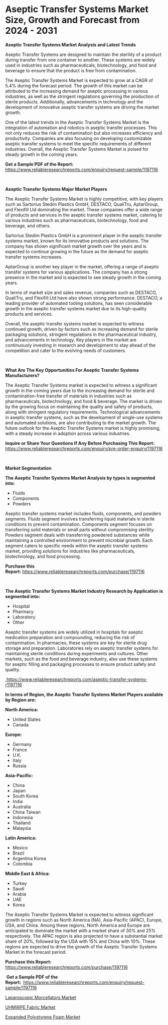 <p><h1>Aseptic Transfer Systems Market Size, Growth and Forecast from 2024 - 2031</h1></p><p><strong>Aseptic Transfer Systems Market Analysis and Latest Trends</strong></p>
<p><p>Aseptic Transfer Systems are designed to maintain the sterility of a product during transfer from one container to another. These systems are widely used in industries such as pharmaceuticals, biotechnology, and food and beverage to ensure that the product is free from contamination. </p><p>The Aseptic Transfer Systems Market is expected to grow at a CAGR of 5.4% during the forecast period. The growth of this market can be attributed to the increasing demand for aseptic processing in various industries, as well as the stringent regulations governing the production of sterile products. Additionally, advancements in technology and the development of innovative aseptic transfer systems are driving the market growth.</p><p>One of the latest trends in the Aseptic Transfer Systems Market is the integration of automation and robotics in aseptic transfer processes. This not only reduces the risk of contamination but also increases efficiency and productivity. Companies are also focusing on developing customizable aseptic transfer systems to meet the specific requirements of different industries. Overall, the Aseptic Transfer Systems Market is poised for steady growth in the coming years.</p></p>
<p><strong>Get a Sample PDF of the Report:&nbsp;</strong> <a href="https://www.reliableresearchreports.com/enquiry/request-sample/1197116">https://www.reliableresearchreports.com/enquiry/request-sample/1197116</a></p>
<p>&nbsp;</p>
<p><strong>Aseptic Transfer Systems Major Market Players</strong></p>
<p><p>The Aseptic Transfer Systems Market is highly competitive, with key players such as Sartorius Stedim Plastics GmbH, DESTACO, QualiTru, AptarGroup, and Flexifill Ltd dominating the market. These companies offer a wide range of products and services in the aseptic transfer systems market, catering to various industries such as pharmaceuticals, biotechnology, food and beverage, and others.</p><p>Sartorius Stedim Plastics GmbH is a prominent player in the aseptic transfer systems market, known for its innovative products and solutions. The company has shown significant market growth over the years and is expected to continue growing in the future as the demand for aseptic transfer systems increases.</p><p>AptarGroup is another key player in the market, offering a range of aseptic transfer systems for various applications. The company has a strong presence in the market and is expected to see steady growth in the coming years.</p><p>In terms of market size and sales revenue, companies such as DESTACO, QualiTru, and Flexifill Ltd have also shown strong performance. DESTACO, a leading provider of automated tooling solutions, has seen considerable growth in the aseptic transfer systems market due to its high-quality products and services.</p><p>Overall, the aseptic transfer systems market is expected to witness continued growth, driven by factors such as increasing demand for sterile packaging solutions, stringent regulations in the pharmaceutical industry, and advancements in technology. Key players in the market are continuously investing in research and development to stay ahead of the competition and cater to the evolving needs of customers.</p></p>
<p>&nbsp;</p>
<p><strong>What Are The Key Opportunities For Aseptic Transfer Systems Manufacturers?</strong></p>
<p><p>The Aseptic Transfer Systems market is expected to witness a significant growth in the coming years due to the increasing demand for sterile and contamination-free transfer of materials in industries such as pharmaceuticals, biotechnology, and food & beverage. The market is driven by the growing focus on maintaining the quality and safety of products, along with stringent regulatory requirements. Technological advancements in aseptic transfer systems, such as the development of single-use systems and automated solutions, are also contributing to the market growth. The future outlook for the Aseptic Transfer Systems market is highly promising, with a steady increase in adoption across various industries.</p></p>
<p><strong>Inquire or Share Your Questions If Any Before Purchasing This Report:</strong> <a href="https://www.reliableresearchreports.com/enquiry/pre-order-enquiry/1197116">https://www.reliableresearchreports.com/enquiry/pre-order-enquiry/1197116</a></p>
<p>&nbsp;</p>
<p><strong>Market Segmentation</strong></p>
<p><strong>The Aseptic Transfer Systems Market Analysis by types is segmented into:</strong></p>
<p><ul><li>Fluids</li><li>Components</li><li>Powders</li></ul></p>
<p><p>Aseptic transfer systems market includes fluids, components, and powders segments. Fluids segment involves transferring liquid materials in sterile conditions to prevent contamination. Components segment focuses on transferring solid materials or small parts without compromising sterility. Powders segment deals with transferring powdered substances while maintaining a controlled environment to prevent microbial growth. Each segment caters to specific needs within the aseptic transfer systems market, providing solutions for industries like pharmaceuticals, biotechnology, and food processing.</p></p>
<p><strong>Purchase this Report:&nbsp;</strong><a href="https://www.reliableresearchreports.com/purchase/1197116">https://www.reliableresearchreports.com/purchase/1197116</a></p>
<p>&nbsp;</p>
<p><strong>The Aseptic Transfer Systems Market Industry Research by Application is segmented into:</strong></p>
<p><ul><li>Hospital</li><li>Pharmacy</li><li>Laboratory</li><li>Other</li></ul></p>
<p><p>Aseptic transfer systems are widely utilized in hospitals for aseptic medication preparation and compounding, reducing the risk of contamination. In pharmacies, these systems are key for sterile drug storage and preparation. Laboratories rely on aseptic transfer systems for maintaining sterile conditions during experiments and cultures. Other markets, such as the food and beverage industry, also use these systems for aseptic filling and packaging processes to ensure product safety and quality.</p></p>
<p><a href="https://www.reliableresearchreports.com/aseptic-transfer-systems-r1197116">&nbsp;https://www.reliableresearchreports.com/aseptic-transfer-systems-r1197116</a></p>
<p><strong>In terms of Region, the Aseptic Transfer Systems Market Players available by Region are:</strong></p>
<p>
    <p> <strong> North America: </strong>
        <ul>
            <li>United States</li>
            <li>Canada</li>
        </ul>
        </p> 
    <p> <strong> Europe: </strong>
        <ul>
            <li>Germany</li>
            <li>France</li>
            <li>U.K.</li>
            <li>Italy</li>
            <li>Russia</li>
        </ul>
        </p> 
    <p> <strong> Asia-Pacific: </strong>
        <ul>
            <li>China</li>
            <li>Japan</li>
            <li>South Korea</li>
            <li>India</li>
            <li>Australia</li>
            <li>China Taiwan</li>
            <li>Indonesia</li>
            <li>Thailand</li>
            <li>Malaysia</li>
        </ul>
        </p> 
    <p> <strong> Latin America: </strong>
        <ul>
            <li>Mexico</li>
            <li>Brazil</li>
            <li>Argentina Korea</li>
            <li>Colombia</li>
        </ul>
        </p> 
    <p> <strong> Middle East & Africa: </strong>
        <ul>
            <li>Turkey</li>
            <li>Saudi</li>
            <li>Arabia</li>
            <li>UAE</li>
            <li>Korea</li>
        </ul>
    </p>
    </p>
<p><p>The Aseptic Transfer Systems Market is expected to witness significant growth in regions such as North America (NA), Asia-Pacific (APAC), Europe, USA, and China. Among these regions, North America and Europe are anticipated to dominate the market with a market share of 30% and 25% respectively. The APAC region is also projected to have a substantial market share of 20%, followed by the USA with 15% and China with 10%. These regions are expected to drive the growth of the Aseptic Transfer Systems Market in the forecast period.</p></p>
<p><strong>Purchase this Report: </strong><a href="https://www.reliableresearchreports.com/purchase/1197116">https://www.reliableresearchreports.com/purchase/1197116</a></p>
<p>&nbsp;<strong>Get a Sample PDF of the Report:&nbsp;&nbsp;</strong><a href="https://www.reliableresearchreports.com/enquiry/request-sample/1197116">https://www.reliableresearchreports.com/enquiry/request-sample/1197116</a></p>
<p><strong></strong></p>
<p><p><a href="https://medium.com/@berugaru/laparoscopic-morcellators-market-share-evolution-and-market-growth-trends-2024-2031-dfc83a4ae0b4">Laparoscopic Morcellators Market</a></p><p><a href="https://cedar-agate-3da.notion.site/Analyzing-UHMWPE-Fabric-Market-Global-Industry-Perspective-and-Forecast-2024-to-2031-9f0f2d07c9a74802ad978ddbafeb0308">UHMWPE Fabric Market</a></p><p><a href="https://copper-carbon-84f.notion.site/Expanded-Polystyrene-Foam-Market-Trends-Forecast-and-Competitive-Analysis-to-2031-917cc72fab5741e8812df7b99ce11101">Expanded Polystyrene Foam Market</a></p></p>
